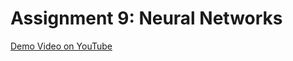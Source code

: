 # Assignment 9: Neural Networks

[Demo Video on YouTube](https://www.youtube.com/watch?v=_YzNFr1HL1c)
